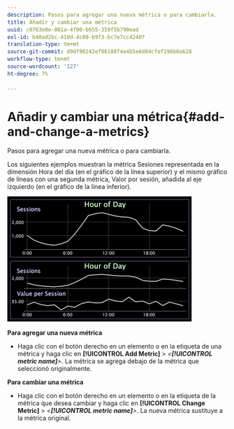 ```yaml
---
description: Pasos para agregar una nueva métrica o para cambiarla.
title: Añadir y cambiar una métrica
uuid: c0763e0e-081a-4f00-b655-359f5b790ead
exl-id: b40ad2bc-410d-4c80-b9f3-bc7e7cc42407
translation-type: tm+mt
source-git-commit: d9df90242ef96188f4e4b5e6d04cfef196b0a628
workflow-type: tm+mt
source-wordcount: '127'
ht-degree: 7%

---
```


# Añadir y cambiar una métrica{#add-and-change-a-metrics}

Pasos para agregar una nueva métrica o para cambiarla.

Los siguientes ejemplos muestran la métrica Sesiones representada en la dimensión Hora del día (en el gráfico de la línea superior) y el mismo gráfico de líneas con una segunda métrica, Valor por sesión, añadida al eje izquierdo (en el gráfico de la línea inferior).

![](assets/vis_Line_AddMetric.png)

**Para agregar una nueva métrica**

* Haga clic con el botón derecho en un elemento o en la etiqueta de una métrica y haga clic en **[!UICONTROL Add Metric]** > *&lt;**[!UICONTROL metric name]**>*. La métrica se agrega debajo de la métrica que seleccionó originalmente.

**Para cambiar una métrica**

* Haga clic con el botón derecho en un elemento o en la etiqueta de la métrica que desea cambiar y haga clic en **[!UICONTROL Change Metric]** > *&lt;**[!UICONTROL metric name]**>*. La nueva métrica sustituye a la métrica original.
